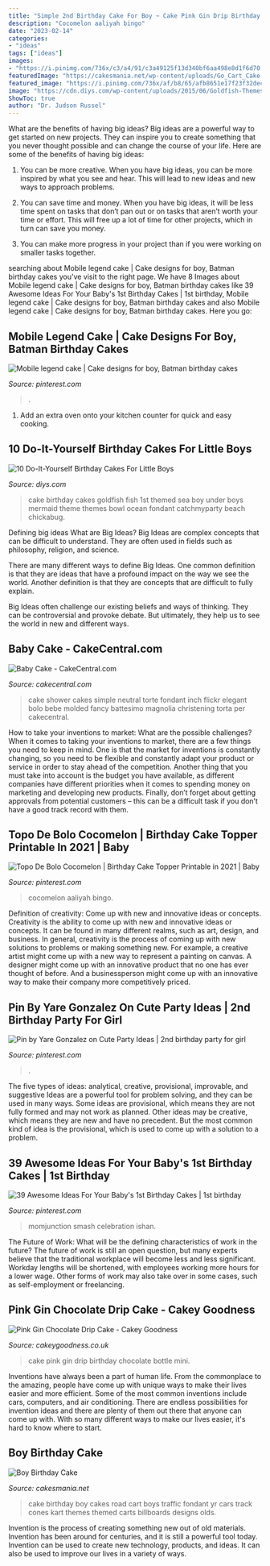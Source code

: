 ```yaml
---
title: "Simple 2nd Birthday Cake For Boy ~ Cake Pink Gin Drip Birthday Chocolate Bottle Mini"
description: "Cocomelon aaliyah bingo"
date: "2023-02-14"
categories:
- "ideas"
tags: ["ideas"]
images:
- "https://i.pinimg.com/736x/c3/a4/91/c3a49125f13d340bf6aa498e8d1f6d70.jpg"
featuredImage: "https://cakesmania.net/wp-content/uploads/Go_Cart_Cake.jpeg"
featured_image: "https://i.pinimg.com/736x/af/b8/65/afb8651e17f23f32dec75d350220636f.jpg"
image: "https://cdn.diys.com/wp-content/uploads/2015/06/Goldfish-Themes.jpg"
ShowToc: true
author: "Dr. Judson Russel"
---
```



What are the benefits of having big ideas?
Big ideas are a powerful way to get started on new projects. They can inspire you to create something that you never thought possible and can change the course of your life. Here are some of the benefits of having big ideas:
1. You can be more creative. When you have big ideas, you can be more inspired by what you see and hear. This will lead to new ideas and new ways to approach problems.

2. You can save time and money. When you have big ideas, it will be less time spent on tasks that don’t pan out or on tasks that aren’t worth your time or effort. This will free up a lot of time for other projects, which in turn can save you money.

3. You can make more progress in your project than if you were working on smaller tasks together.

	

		
searching about Mobile legend cake | Cake designs for boy, Batman birthday cakes you've visit to the right page. We have 8 Images about Mobile legend cake | Cake designs for boy, Batman birthday cakes like 39 Awesome Ideas For Your Baby&#039;s 1st Birthday Cakes | 1st birthday, Mobile legend cake | Cake designs for boy, Batman birthday cakes and also Mobile legend cake | Cake designs for boy, Batman birthday cakes. Here you go:
		
    
## Mobile Legend Cake | Cake Designs For Boy, Batman Birthday Cakes

<img loading=lazy src="https://i.pinimg.com/736x/a5/9d/fd/a59dfd64a9bfb24bacc31a7014e91260.jpg" onerror="this.onerror=null;this.src='https://tse2.mm.bing.net/th?id=OIP.LO1P75uBftpAru3fsiKY8AHaJ3&amp;pid=15.1';" alt="Mobile legend cake | Cake designs for boy, Batman birthday cakes">

_Source: pinterest.com_

>. 

	

1. Add an extra oven onto your kitchen counter for quick and easy cooking.

    
## 10 Do-It-Yourself Birthday Cakes For Little Boys

<img loading=lazy src="https://cdn.diys.com/wp-content/uploads/2015/06/Goldfish-Themes.jpg" onerror="this.onerror=null;this.src='https://tse4.mm.bing.net/th?id=OIP.1oSFwlmA2f7ug5ctscW2vwHaKz&amp;pid=15.1';" alt="10 Do-It-Yourself Birthday Cakes For Little Boys">

_Source: diys.com_

>cake birthday cakes goldfish fish 1st themed sea boy under boys mermaid theme themes bowl ocean fondant catchmyparty beach chickabug. 

	

Defining big ideas
What are Big Ideas?
Big Ideas are complex concepts that can be difficult to understand. They are often used in fields such as philosophy, religion, and science.

There are many different ways to define Big Ideas. One common definition is that they are ideas that have a profound impact on the way we see the world. Another definition is that they are concepts that are difficult to fully explain.

Big Ideas often challenge our existing beliefs and ways of thinking. They can be controversial and provoke debate. But ultimately, they help us to see the world in new and different ways.

    
## Baby Cake - CakeCentral.com

<img loading=lazy src="https://cdn001.cakecentral.com/gallery/2015/03/900_630952fLkh_baby-cake.jpg" onerror="this.onerror=null;this.src='https://tse2.mm.bing.net/th?id=OIP.1AF93kVkJItsZquS0REd4AHaLV&amp;pid=15.1';" alt="Baby Cake - CakeCentral.com">

_Source: cakecentral.com_

>cake shower cakes simple neutral torte fondant inch flickr elegant bolo bebe molded fancy battesimo magnolia christening torta per cakecentral. 

	

How to take your inventions to market: What are the possible challenges?
When it comes to taking your inventions to market, there are a few things you need to keep in mind. One is that the market for inventions is constantly changing, so you need to be flexible and constantly adapt your product or service in order to stay ahead of the competition. Another thing that you must take into account is the budget you have available, as different companies have different priorities when it comes to spending money on marketing and developing new products. Finally, don’t forget about getting approvals from potential customers – this can be a difficult task if you don’t have a good track record with them.

    
## Topo De Bolo Cocomelon | Birthday Cake Topper Printable In 2021 | Baby

<img loading=lazy src="https://i.pinimg.com/736x/af/b8/65/afb8651e17f23f32dec75d350220636f.jpg" onerror="this.onerror=null;this.src='https://tse1.mm.bing.net/th?id=OIP.utpxu8ux28XuZunc73lGTQAAAA&amp;pid=15.1';" alt="Topo De Bolo Cocomelon | Birthday Cake Topper Printable in 2021 | Baby">

_Source: pinterest.com_

>cocomelon aaliyah bingo. 

	

Definition of creativity: Come up with new and innovative ideas or concepts.
Creativity is the ability to come up with new and innovative ideas or concepts. It can be found in many different realms, such as art, design, and business. In general, creativity is the process of coming up with new solutions to problems or making something new. For example, a creative artist might come up with a new way to represent a painting on canvas. A designer might come up with an innovative product that no one has ever thought of before. And a businessperson might come up with an innovative way to make their company more competitively priced.

    
## Pin By Yare Gonzalez On Cute Party Ideas | 2nd Birthday Party For Girl

<img loading=lazy src="https://i.pinimg.com/736x/c3/a4/91/c3a49125f13d340bf6aa498e8d1f6d70.jpg" onerror="this.onerror=null;this.src='https://tse4.mm.bing.net/th?id=OIP.OBDk4BfQJZg8EDjtIic0UAHaGT&amp;pid=15.1';" alt="Pin by Yare Gonzalez on Cute Party Ideas | 2nd birthday party for girl">

_Source: pinterest.com_

>. 

	

The five types of ideas: analytical, creative, provisional, improvable, and suggestive
Ideas are a powerful tool for problem solving, and they can be used in many ways. Some ideas are provisional, which means they are not fully formed and may not work as planned. Other ideas may be creative, which means they are new and have no precedent. But the most common kind of idea is the provisional, which is used to come up with a solution to a problem.

    
## 39 Awesome Ideas For Your Baby&#039;s 1st Birthday Cakes | 1st Birthday

<img loading=lazy src="https://i.pinimg.com/736x/f2/4f/1d/f24f1d3361fe1912d6a869a242d430e5.jpg" onerror="this.onerror=null;this.src='https://tse1.mm.bing.net/th?id=OIP.jibUBfeF9w8pjn8IYLx76AHaHL&amp;pid=15.1';" alt="39 Awesome Ideas For Your Baby&#039;s 1st Birthday Cakes | 1st birthday">

_Source: pinterest.com_

>momjunction smash celebration ishan. 

	

The Future of Work: What will be the defining characteristics of work in the future?
The future of work is still an open question, but many experts believe that the traditional workplace will become less and less significant. Workday lengths will be shortened, with employees working more hours for a lower wage. Other forms of work may also take over in some cases, such as self-employment or freelancing.

    
## Pink Gin Chocolate Drip Cake - Cakey Goodness

<img loading=lazy src="https://www.cakeygoodness.co.uk/wp-content/uploads/2019/12/pink-gin-drip-cake-5.jpg" onerror="this.onerror=null;this.src='https://tse3.mm.bing.net/th?id=OIP.OWw4xGPAN-U0f5mtfT5TUAHaLH&amp;pid=15.1';" alt="Pink Gin Chocolate Drip Cake - Cakey Goodness">

_Source: cakeygoodness.co.uk_

>cake pink gin drip birthday chocolate bottle mini. 

	

Inventions have always been a part of human life. From the commonplace to the amazing, people have come up with unique ways to make their lives easier and more efficient. Some of the most common inventions include cars, computers, and air conditioning. There are endless possibilities for invention ideas and there are plenty of them out there that anyone can come up with. With so many different ways to make our lives easier, it's hard to know where to start.

    
## Boy Birthday Cake

<img loading=lazy src="https://cakesmania.net/wp-content/uploads/Go_Cart_Cake.jpeg" onerror="this.onerror=null;this.src='https://tse2.mm.bing.net/th?id=OIP.GdLUd2DclDj24ocWXoB-4gHaJ4&amp;pid=15.1';" alt="Boy Birthday Cake">

_Source: cakesmania.net_

>cake birthday boy cakes road cart boys traffic fondant yr cars track cones kart themes themed carts billboards designs olds. 

	

Invention is the process of creating something new out of old materials. Invention has been around for centuries, and it is still a powerful tool today. Invention can be used to create new technology, products, and ideas. It can also be used to improve our lives in a variety of ways.

